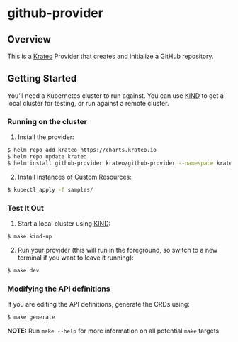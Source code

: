 # github-provider

## Overview

This is a [Krateo](https://krateoplatformops.github.io/) Provider that creates and initialize a GitHub repository.

## Getting Started

You’ll need a Kubernetes cluster to run against. You can use [KIND](https://sigs.k8s.io/kind) to get a local cluster for testing, or run against a remote cluster.


### Running on the cluster

1. Install the provider:

```sh
$ helm repo add krateo https://charts.krateo.io
$ helm repo update krateo
$ helm install github-provider krateo/github-provider --namespace krateo-system --create-namespace
```

2. Install Instances of Custom Resources:

```sh
$ kubectl apply -f samples/
```

### Test It Out

1. Start a local cluster using [KIND](https://sigs.k8s.io/kind):

```sh
$ make kind-up
```

2. Run your provider (this will run in the foreground, so switch to a new terminal if you want to leave it running):

```sh
$ make dev
```

### Modifying the API definitions
If you are editing the API definitions, generate the CRDs using:

```sh
$ make generate
```

**NOTE:** Run `make --help` for more information on all potential `make` targets
